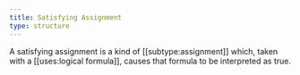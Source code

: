 ```yaml
---
title: Satisfying Assignment
type: structure 
---
```


A satisfying assignment is a kind of [[subtype:assignment]] which, taken with a [[uses:logical formula]], causes that formula to be interpreted as true.

